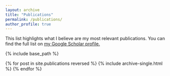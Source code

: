 ```yaml
---
layout: archive
title: "Publications"
permalink: /publications/
author_profile: true
---
```


This list highlights what I believe are my most relevant publications. You can 
find the full list on <u><a href="{{site.author.googlescholar}}">my Google Scholar profile</a>.</u>

{% include base_path %}

{% for post in site.publications reversed %}
  {% include archive-single.html %}
{% endfor %}
